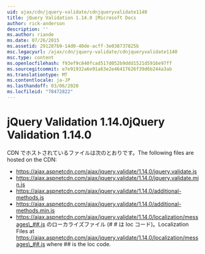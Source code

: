 ```yaml
---
uid: ajax/cdn/jquery-validate/cdnjqueryvalidate1140
title: jQuery Validation 1.14.0 |Microsoft Docs
author: rick-anderson
description: ''
ms.author: riande
ms.date: 07/26/2015
ms.assetid: 291287b9-14d0-40de-acff-3e038737825b
msc.legacyurl: /ajax/cdn/jquery-validate/cdnjqueryvalidate1140
msc.type: content
ms.openlocfilehash: f93ef9c840fcad517d052b9ddd1521d5916e97ff
ms.sourcegitcommit: e7e91932a6e91a63e2e46417626f39d6b244a3ab
ms.translationtype: MT
ms.contentlocale: ja-JP
ms.lasthandoff: 03/06/2020
ms.locfileid: "78472822"
---
```

# <a name="jquery-validation-1140"></a><span data-ttu-id="88048-102">jQuery Validation 1.14.0</span><span class="sxs-lookup"><span data-stu-id="88048-102">jQuery Validation 1.14.0</span></span>

<span data-ttu-id="88048-103">CDN でホストされているファイルは次のとおりです。</span><span class="sxs-lookup"><span data-stu-id="88048-103">The following files are hosted on the CDN:</span></span>

- https://ajax.aspnetcdn.com/ajax/jquery.validate/1.14.0/jquery.validate.js
- https://ajax.aspnetcdn.com/ajax/jquery.validate/1.14.0/jquery.validate.min.js
- https://ajax.aspnetcdn.com/ajax/jquery.validate/1.14.0/additional-methods.js
- https://ajax.aspnetcdn.com/ajax/jquery.validate/1.14.0/additional-methods.min.js
- <span data-ttu-id="88048-104">https://ajax.aspnetcdn.com/ajax/jquery.validate/1.14.0/localization/messages\_##.js のローカライズファイル (# # は loc コード)。</span><span class="sxs-lookup"><span data-stu-id="88048-104">Localization Files at https://ajax.aspnetcdn.com/ajax/jquery.validate/1.14.0/localization/messages\_##.js where ## is the loc code.</span></span>
